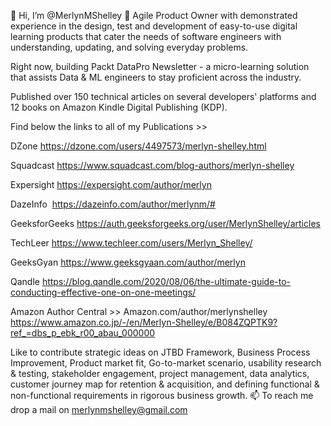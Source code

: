👋 Hi, I’m @MerlynMShelley
🚀 Agile Product Owner with demonstrated experience in the design, test and development of easy-to-use digital learning products that cater the needs of software engineers with understanding, updating, and solving everyday problems.

Right now, building Packt DataPro Newsletter - a micro-learning solution that assists Data & ML engineers to stay proficient across the industry.

Published over 150 technical articles on several developers' platforms and 12 books on Amazon Kindle Digital Publishing (KDP). 

Find below the links to all of my Publications >>  

DZone
https://dzone.com/users/4497573/merlyn-shelley.html

Squadcast
https://www.squadcast.com/blog-authors/merlyn-shelley

Expersight
https://expersight.com/author/merlyn

DazeInfo 
https://dazeinfo.com/author/merlynm/#

GeeksforGeeks
https://auth.geeksforgeeks.org/user/MerlynShelley/articles

TechLeer
https://www.techleer.com/users/Merlyn_Shelley/

GeeksGyan
https://www.geeksgyaan.com/author/merlyn

Qandle
https://blog.qandle.com/2020/08/06/the-ultimate-guide-to-conducting-effective-one-on-one-meetings/

Amazon Author Central >>
Amazon.com/author/merlynshelley
https://www.amazon.co.jp/-/en/Merlyn-Shelley/e/B084ZQPTK9?ref_=dbs_p_ebk_r00_abau_000000


Like to contribute strategic ideas on JTBD Framework, Business Process Improvement, Product market fit, Go-to-market scenario, usability research & testing, stakeholder engagement, project management, data analytics, customer journey map for retention & acquisition, and defining functional & non-functional requirements in rigorous business growth.
📫 To reach me drop a mail on merlynmshelley@gmail.com

<!---
MerlynMShelley/MerlynMShelley is a ✨ special ✨ repository because its `README.md` (this file) appears on your GitHub profile.
You can click the Preview link to take a look at your changes.
--->
